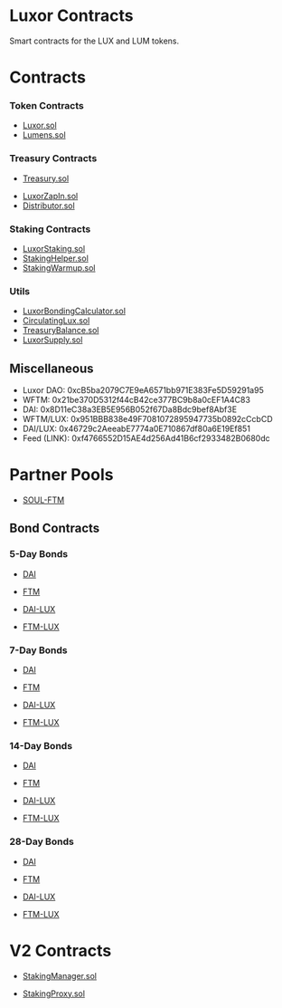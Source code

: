 # Luxor Contracts
Smart contracts for the LUX and LUM tokens.

# Contracts

### Token Contracts
- [Luxor.sol](https://ftmscan.com/address/0x6671E20b83Ba463F270c8c75dAe57e3Cc246cB2b#code)
- [Lumens.sol](https://ftmscan.com/address/0x4290b33158F429F40C0eDc8f9b9e5d8C5288800c#code)

### Treasury Contracts
- [Treasury.sol](https://ftmscan.com/address/0xDF2A28Cc2878422354A93fEb05B41Bd57d71DB24#code)
<!-- - [MultiSigWalletWithDailyLimit.sol](https://ftmscan.com/address/0xFa5Ebc2731ec2292bc4Cdc192d2a5f6F4B312e92#code)
- [MultiSigWalletWithDailyLimit.sol](https://ftmscan.com/address/0x6E1CdefAcFB1B7468537E6286E4Fc3B6D6235c9c#code) -->

- [LuxorZapIn.sol](https://ftmscan.com/address/0x8CcD03e5EC7427fde1DCE3b2c9C8dc9ab1A035d0#code)
- [Distributor.sol](https://ftmscan.com/address/0x032f6db264E78885E156F04564344F4c1C59101f#code)

### Staking Contracts
- [LuxorStaking.sol](https://ftmscan.com/address/0xf3F0BCFd430085e198466cdCA4Db8C2Af47f0802#code)
- [StakingHelper.sol](https://ftmscan.com/address/0x49a359BB873E4DfC9B07b3E32ee404c4e8ED14e7#code)
- [StakingWarmup.sol](https://ftmscan.com/address/0x2B6Fe815F3D0b8C13E8F908A2501cdDC23D4Ed48#code)

### Utils
- [LuxorBondingCalculator.sol](https://ftmscan.com/address/0x6e2bd6d4654226C752A0bC753A3f9Cd6F569B6cB#code)
- [CirculatingLux.sol](https://ftmscan.com/address/0x2c6c178cf5d7Bb86451C3083C278Bc5749BFC325#code)
- [TreasuryBalance.sol](https://ftmscan.com/address/0xaaBD8eab29B6aC9aed346c967BA331d0c87eB495#code)
- [LuxorSupply.sol](https://ftmscan.com/address/0xa2f77bD0f02357ABe6b95A00C2D7e30077f87E0b#code)
<!-- - [SubsidyRouter.sol](https://ftmscan.com/address/0x4cdE6DdD562Ee4B8c27bafE8817Ae9b83F67BF86#code) -->

## Miscellaneous
- Luxor DAO: 0xcB5ba2079C7E9eA6571bb971E383Fe5D59291a95
- WFTM: 0x21be370D5312f44cB42ce377BC9b8a0cEF1A4C83
- DAI: 0x8D11eC38a3EB5E956B052f67Da8Bdc9bef8Abf3E
- WFTM/LUX: 0x951BBB838e49F7081072895947735b0892cCcbCD
- DAI/LUX: 0x46729c2AeeabE7774a0E710867df80a6E19Ef851
- Feed (LINK): 0xf4766552D15AE4d256Ad41B6cf2933482B0680dc

# Partner Pools
- [SOUL-FTM](https://ftmscan.com/address/0x742429687DD80ccc02Ff61109f2293b7a08Aa245#code)



## Bond Contracts

### 5-Day Bonds
- [DAI](https://ftmscan.com/address/0xCf994423b39A6991e82443a8011Bf6749e19434b#code)
- [FTM](https://ftmscan.com/address/0x13729e99A7b77469f7FD204495a7b49e25e8444a#code)

- [DAI-LUX](https://ftmscan.com/address/0xaC64DC47A1fe52458D3418AC7C568Edc3306130a#code)
- [FTM-LUX](https://ftmscan.com/address/0x8dF4f6e20C64DA8DAFC8c43E434f2cFda9C3FCAE#code)

### 7-Day Bonds
- [DAI](https://ftmscan.com/address/0x80C61168e1F02e1835b541e9Ca6Bb3416a36Af6F#code)
- [FTM](https://ftmscan.com/address/0x376969e00621Ebf685fC3D1F216C00d19B162923#code)

- [DAI-LUX](https://ftmscan.com/address/0x5612d83dfED9B387c925Ac4D19ED3aeDd71004A8#code)
- [FTM-LUX](https://ftmscan.com/address/0xaBAD60240f1a39fce0d828eecf54d790FFF92cec#code)


### 14-Day Bonds
- [DAI](https://ftmscan.com/address/0x73eE5Fcd1336246C74f6448B1d528aeacF5404f2#code)
- [FTM](https://ftmscan.com/address/0xc421072646C51FF8983714F28e4253ad8B44bb1E#code)

- [DAI-LUX](https://ftmscan.com/address/0xaFADcDca5Aa1F187B357499f2e3BA94D3Cc32ad1#code)
- [FTM-LUX](https://ftmscan.com/address/0x0A98e728f0537f40e8dC261D633fe4a00E1aFA72#code)


### 28-Day Bonds
- [DAI](https://ftmscan.com/address/0x1a7bA76b2A421E0E730809C40bE4a685dE29307c#code)
- [FTM](https://ftmscan.com/address/0x89EA4331183730F289DEAfc926cF0541364F169D#code)

- [DAI-LUX](https://ftmscan.com/address/0xAE08cf625d4232935D2F1b331517aC0089163DB2#code)
- [FTM-LUX](https://ftmscan.com/address/0xAbeEd495A87fccc2988F0CdaCf314F23AF52B685#code)

# V2 Contracts

- [StakingManager.sol](https://ftmscan.com/address/0xaAEcd2d753d76A540cAc36E1e1598723560B3c67#code)

- [StakingProxy.sol](https://ftmscan.com/address/0xB316a8780c1aC03979bCD7559AE93fF1CFAADE17#code)